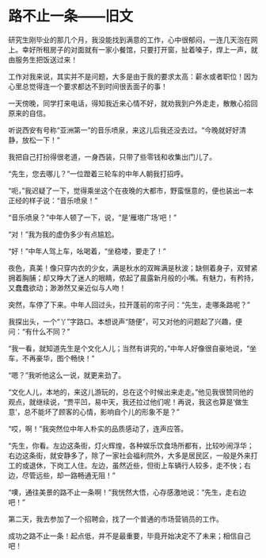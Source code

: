 # 路不止一条——旧文 #
研究生刚毕业的那几个月，我没能找到满意的工作，心中很郁闷，一连几天泡在网上。幸好所租房子的对面就有一家小餐馆，只要打开窗，扯着嗓子，焊上一声，就由服务生把饭送过来！

工作对我来说，其实并不是问题，大多是由于我的要求太高：薪水或者职位！因为心里总觉得连一个要求都达不到时间很丢面子的事！

一天傍晚，同学打来电话，得知我近来心情不好，就劝我到户外走走，散散心拾回原来的自信。

听说西安有号称“亚洲第一”的音乐喷泉，来这儿后我还没去过。“今晚就好好清静，放松一下！”

我把自己打扮得很老道，一身西装，只带了些零钱和收集出门儿了。

“先生，您去哪儿？”一位蹬着三轮车的中年人朝我打招呼。

“呃，”我迟疑了一下，觉得乘坐这个在夜晚的大都市，野蛮惬意的，便也装出一本正经的样子说：“音乐喷泉！”

“音乐喷泉？”中年人顿了一下，说，“是‘雁塔广场’吧！”

“对！”我为我的虚伪多少有点尴尬。

“好！”中年人驾上车，吆喝着，“坐稳喽，要走了！”

夜色，真美！像只穿内衣的少女，满是秋水的双眸满是秋波；缺侧着身子，双臂紧拥着胸脯；却又睁大了迷人的眼睛，侬起了晨露新月般的小嘴。有魅力，有矜持，又蠢蠢欲动；渺渺然又亲近似与人吻！

突然，车停了下来。中年人回过头，拉开蓬前的帘子问：“先生，走哪条路呢？”

我探出头，一个“丫”字路口。本想说声“随便”，可又对他的问题起了兴趣，便问：“有什么不同？”

“我一看，就知道先生是个文化人儿；当然有讲究的，”中年人好像很自豪地说，“坐车，不再豪华，图个畅快！”

“嗯？”我听他这么一说，就更来劲了。

“文化人儿，本地的，来这儿游玩的，总在这个时候出来走走。”他见我很赞同他的观点，就继续说，“贾平凹，易中天，我还拉过他们呢！再说，我这也算是‘做生意’，总不能坏了顾客的心情，影响自个儿的形象不是？”

“哎，啊！”我突然位中年人朴实的品质感动了，连声应答。

“先生，你看。左边这条街，灯火辉煌，各种娱乐饮食场所都有，比较吵闹浮华；右边这条街，就安静多了，除了一家社会福利院外，大多是居民区，一般是外来打工的或退休，下岗工人住。左边，虽然近些，但街上车辆行人较多，走不快；右边，尽管远些，却一路畅通无阻！”

“噢，通往美景的路不止一条啊！”我恍然大悟，心存感激地说：“先生，走右边吧！”

第二天，我去参加了一个招聘会，找了一个普通的市场营销员的工作。

成功之路不止一条！起点低，并不是最重要，毕竟开始决定不了未来；相信自己吧！